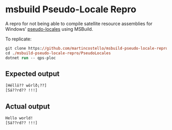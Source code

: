 # msbuild Pseudo-Locale Repro

A repro for not being able to compile satellite resource assemblies for Windows' [pseudo-locales](https://docs.microsoft.com/en-gb/windows/desktop/Intl/pseudo-locales) using MSBuild.

To replicate:

```ps
git clone https://github.com/martincostello/msbuild-pseudo-locale-repro.git
cd ./msbuild-pseudo-locale-repro/PseudoLocales
dotnet run -- qps-ploc
```

## Expected output

```ps
[Héllö?? wörlð¡??]
[Sá??rd?? !!!]
```

## Actual output

```ps
Hello world!
[Sá??rd?? !!!]
```

